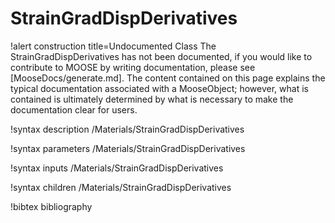 <!-- MOOSE Documentation Stub: Remove this when content is added. -->

# StrainGradDispDerivatives

!alert construction title=Undocumented Class
The StrainGradDispDerivatives has not been documented, if you would like to contribute to MOOSE by
writing documentation, please see [MooseDocs/generate.md]. The content contained on this page explains
the typical documentation associated with a MooseObject; however, what is contained is ultimately
determined by what is necessary to make the documentation clear for users.

!syntax description /Materials/StrainGradDispDerivatives

!syntax parameters /Materials/StrainGradDispDerivatives

!syntax inputs /Materials/StrainGradDispDerivatives

!syntax children /Materials/StrainGradDispDerivatives

!bibtex bibliography
